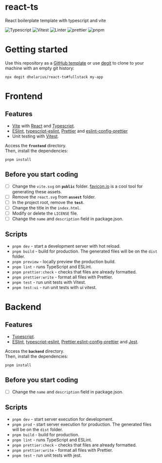 # react-ts

React boilerplate template with typescript and vite

![Typescript](https://img.shields.io/badge/lang-typescript-blue) ![Vitest](https://img.shields.io/badge/test-vitest-brightgreen)
![Linter](https://img.shields.io/badge/lint-typescript--eslint%20%7C%20eslint-informational) ![prettier](https://img.shields.io/badge/formatter-prettier-blueviolet) ![pnpm](https://img.shields.io/badge/pnpm-%3E=7.17.1-yellow)

# Getting started

Use this repository as a [GitHub template](https://github.com/dhelarius/react-ts/generate) or use [degit](https://github.com/Rich-Harris/degit) to clone to your machine with an empty git history:

```
npx degit dhelarius/react-ts#fullstack my-app
```

# Frontend

## Features

- [Vite](https://vitejs.dev/) with [React](https://reactjs.org/) and [Typescript](https://www.typescriptlang.org/).
- [ESlint](https://eslint.org/), [typescript-eslint](https://typescript-eslint.io/), [Prettier](https://prettier.io/) and [eslint-config-prettier](https://github.com/prettier/eslint-config-prettier)
- Unit testing with [Vitest](https://vitest.dev/).

Access the **`frontend`** directory.  
Then, install the dependencies:  

```
pnpm install
```

## Before you start coding

- [ ] Change the `vite.svg` on **`public`** folder. [favicon.io](https://favicon.io/) is a cool tool for generating these assets.
- [ ] Remove the `react.svg` from **`assest`** folder.
- [ ] In the project root, remove the **`test`**.
- [ ] Change the title in the `index.html`.
- [ ] Modify or delete the `LICENSE` file.
- [ ] Change the `name` and `description` field in package.json.

## Scripts

- `pnpm dev` - start a development server with hot reload.
- `pnpm build` - build for production. The generated files will be on the `dist` folder.
- `pnpm preview` - locally preview the production build.
- `pnpm lint` - runs TypeScript and ESLint.
- `pnpm prettier:check` - checks that files are already formatted.
- `pnpm prettier:write` - format all files with Prettier.
- `pnpm test` - run unit tests with Vitest.
- `pnpm test:ui` - run unit tests with ui vitest.

# Backend

## Features

- [Typescript](https://www.typescriptlang.org/).
- [ESlint](https://eslint.org/), [typescript-eslint](https://typescript-eslint.io/), [Prettier](https://prettier.io/),[eslint-config-prettier](https://github.com/prettier/eslint-config-prettier) and [Jest](https://jestjs.io/).

Access the **`backend`** directory.  
Then, install the dependencies:  

```
pnpm install
```

## Before you start coding

- [ ] Change the `name` and `description` field in package.json.

## Scripts

- `pnpm dev` - start server execution for development.
- `pnpm prod` - start server execution for production. The generated files will be on the `dist` folder.
- `pnpm build` - build for production.
- `pnpm lint` - runs TypeScript and ESLint.
- `pnpm prettier:check` - checks that files are already formatted.
- `pnpm prettier:write` - format all files with Prettier.
- `pnpm test` - run unit tests with jest.